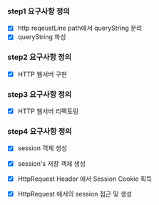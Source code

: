 ### step1 요구사항 정의
- [x] http reqeustLine path에서 queryString 분리
- [x] queryString 파싱

### step2 요구사항 정의
- [x] HTTP 웹서버 구현

### step3 요구사항 정의
- [x] HTTP 웹서버 리팩토링

### step4 요구사항 정의
- [x] session 객체 생성 
- [x] session's 저장 객체 생성
- [x] HttpRequest Header 에서 Session Cookie 획득
- [x] HttpRequest 에서의 session 접근 및 생성
 